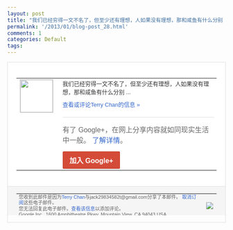 ```yaml
---
layout: post
title: "我们已经穷得一文不名了，但至少还有理想，人如果没有理想，那和咸鱼有什么分别 ..."
permalink: '/2013/01/blog-post_28.html'
comments: 1
categories: Default
tags: 
---
```

<!-- X-Notifications: 1:e5fc8b5930000000 -->

<div style="border:solid 1px #dfdfdf;color:#686868;font:13px Arial"><div style="background-color:#fff;padding:20px;"><table cellpadding="0" cellspacing="0"><tr><td style="padding-right:15px;vertical-align:top"><a href="https://plus.google.com/_/notifications/emlink?emr=14900066512970582018&amp;emid=CIC9vLDairUCFcoacgodZFEAAA&amp;path=%2F108643996575278738906&amp;dt=1359364230164&amp;uob=8"><img height="75" src="https://lh3.googleusercontent.com/-KKRGTyJ5Bl0/AAAAAAAAAAI/AAAAAAAAtnY/R4QEWIp3Ur0/s75-c-k-a/photo.jpg" style="border:solid 1px #cccccc;" width="75"/></a></td><td style="width:578px;color:#333;font:13px Arial;vertical-align:top"><div style="padding-bottom:10px">我们已经穷得一文不名了，但至少还有理想，<wbr/>人如果没有理想，那和咸鱼有什么分别 ...</div><a href="https://plus.google.com/_/notifications/emlink?emr=14900066512970582018&amp;emid=CIC9vLDairUCFcoacgodZFEAAA&amp;path=%2F108643996575278738906%2Fposts%2FHztczv7b1Ae%3Fgpinv%3DAMIXal8l5AyxR4yiRcJhiEUlzy4ADeWA2nQIPo8H9yO1TDwCAOAoAl4SaNxzXaAy_I1PG3lQOYTKjqE-Cv0KmqXxtrapyFVDp2hzh6JEleIzMY9EWNHKqMc&amp;dt=1359364230164&amp;uob=8" style="color:#3366CC;text-decoration:none">查看或评论Terry Chan的信息 »</a><div style="margin-top:20px;border-top:solid 1px #dfdfdf"><div style="padding:15px 0;color:#686868;font:16px Arial">有了 Google+，在网上分享内容就如同现实生活中一般。 <a href="http://www.google.com/+/learnmore/" style="color:#3366CC;text-decoration:none">了解详情</a>。</div><a href="https://plus.google.com/_/notifications/emlink?emr=14900066512970582018&amp;emid=CIC9vLDairUCFcoacgodZFEAAA&amp;path=%2F%3Fgpinv%3DAMIXal8l5AyxR4yiRcJhiEUlzy4ADeWA2nQIPo8H9yO1TDwCAOAoAl4SaNxzXaAy_I1PG3lQOYTKjqE-Cv0KmqXxtrapyFVDp2hzh6JEleIzMY9EWNHKqMc&amp;dt=1359364230164&amp;uob=8" style="display:inline-block;padding:7px 15px;background-color:#d44b38; color:#fff;font-size:16px; font-weight:bold;border-radius:2px;-webkit-border-radius:2px; -moz-border-radius:2px;border:solid 1px #c43b28; white-space:nowrap;text-decoration:none">加入 Google+</a></div></td></tr></table></div><div style="border-top:solid 1px #dfdfdf;padding:0 20px; background-color:#f5f5f5"><table cellpadding="0" cellspacing="0" style="height:50px"><tbody><tr><td style="vertical-align:middle;width:100%; color:#636363;font:11px Arial; line-height:120%">您收到此邮件是因为<a href="https://plus.google.com/_/notifications/emlink?emr=14900066512970582018&amp;emid=CIC9vLDairUCFcoacgodZFEAAA&amp;path=%2F108643996575278738906%3Fgpinv%3DAMIXal8l5AyxR4yiRcJhiEUlzy4ADeWA2nQIPo8H9yO1TDwCAOAoAl4SaNxzXaAy_I1PG3lQOYTKjqE-Cv0KmqXxtrapyFVDp2hzh6JEleIzMY9EWNHKqMc&amp;dt=1359364230164&amp;uob=8" style="color:#3366CC;text-decoration:none">Terry Chan</a>与jack29834582t@gmail.com分享了本邮件。 <a href="https://plus.google.com/_/notifications/emlink?emr=14900066512970582018&amp;emid=CIC9vLDairUCFcoacgodZFEAAA&amp;path=%2F_%2Fnonplus%2Femailsettings%3Fgpinv%3DAMIXal8l5AyxR4yiRcJhiEUlzy4ADeWA2nQIPo8H9yO1TDwCAOAoAl4SaNxzXaAy_I1PG3lQOYTKjqE-Cv0KmqXxtrapyFVDp2hzh6JEleIzMY9EWNHKqMc%26est%3DADH5u8Uqkw4HETjXzFAHk9o2ztLIkZ5O5xyymTMqtnmdfwSjOx7-wiLAx_ymkAVgOaneivHAwrEl1EvfG84akr2Jd8HHeetkIeAq4XhxQVFXjbESZ7rShy8OI_xgBVV4Q5bhPff1ii3QLmnZ5mZrN_ASYUMSLYa6iw&amp;dt=1359364230164&amp;uob=8" style="color:#3366CC;text-decoration:none">取消订阅</a>这些电子邮件。<br/>您无法回复此电子邮件。<a href="https://plus.google.com/_/notifications/emlink?emr=14900066512970582018&amp;emid=CIC9vLDairUCFcoacgodZFEAAA&amp;path=%2F108643996575278738906%2Fposts%2FHztczv7b1Ae%3Fgpinv%3DAMIXal8l5AyxR4yiRcJhiEUlzy4ADeWA2nQIPo8H9yO1TDwCAOAoAl4SaNxzXaAy_I1PG3lQOYTKjqE-Cv0KmqXxtrapyFVDp2hzh6JEleIzMY9EWNHKqMc&amp;dt=1359364230164&amp;uob=8" style="color:#3366CC;text-decoration:none">查看该信息</a>以添加评论。<br/>Google Inc., 1600 Amphitheatre Pkwy, Mountain View, CA 94043 USA<br/></td><td><img src="https://ssl.gstatic.com/s2/oz/images/notifications/logo/google-plus-6617a72bb36cc548861652780c9e6ff1.png"/></td></tr></tbody></table></div></div>